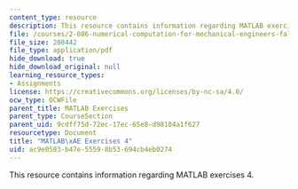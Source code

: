 ```yaml
---
content_type: resource
description: This resource contains information regarding MATLAB exercises 4.
file: /courses/2-086-numerical-computation-for-mechanical-engineers-fall-2012/ac9e0583b47e55598b53694cb4eb0274_MIT2_086F12_matlab_ex4.pdf
file_size: 208442
file_type: application/pdf
hide_download: true
hide_download_original: null
learning_resource_types:
- Assignments
license: https://creativecommons.org/licenses/by-nc-sa/4.0/
ocw_type: OCWFile
parent_title: MATLAB Exercises
parent_type: CourseSection
parent_uid: 9cdff75d-72ec-17ec-65e8-d98104a1f627
resourcetype: Document
title: "MATLAB\xAE Exercises 4"
uid: ac9e0583-b47e-5559-8b53-694cb4eb0274
---
```

This resource contains information regarding MATLAB exercises 4.